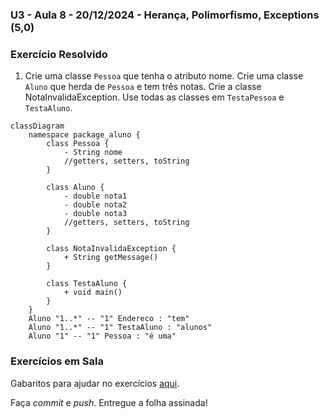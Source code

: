 ### U3 - Aula 8 - 20/12/2024 - Herança, Polimorfismo, Exceptions (5,0)

### Exercício Resolvido

1. Crie uma classe ```Pessoa``` que tenha o atributo nome. Crie uma classe ```Aluno``` que herda de ```Pessoa``` e tem três notas. Crie a classe NotaInvalidaException. Use todas as classes em ```TestaPessoa``` e ```TestaAluno```.

```mermaid
classDiagram
    namespace package_aluno {
        class Pessoa {
            - String nome
            //getters, setters, toString
        }

        class Aluno {
            - double nota1
            - double nota2
            - double nota3
            //getters, setters, toString
        }

        class NotaInvalidaException {
            + String getMessage()
        }

        class TestaAluno {
            + void main()
        }
    }
    Aluno "1..*" -- "1" Endereco : "tem"
    Aluno "1..*" -- "1" TestaAluno : "alunos"
    Aluno "1" -- "1" Pessoa : "é uma"
```

### Exercícios em Sala

Gabaritos para ajudar no exercícios [aqui](../unidade3_aula8/).

Faça _commit_ e _push_. Entregue a folha assinada!
